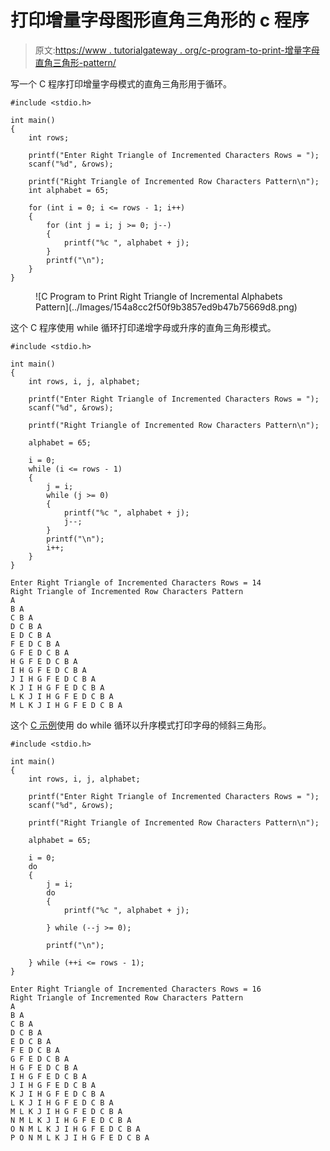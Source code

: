 # 打印增量字母图形直角三角形的 c 程序

> 原文:[https://www . tutorialgateway . org/c-program-to-print-增量字母直角三角形-pattern/](https://www.tutorialgateway.org/c-program-to-print-right-triangle-of-incremental-alphabets-pattern/)

写一个 C 程序打印增量字母模式的直角三角形用于循环。

```
#include <stdio.h>

int main()
{
	int rows;

	printf("Enter Right Triangle of Incremented Characters Rows = ");
	scanf("%d", &rows);

	printf("Right Triangle of Incremented Row Characters Pattern\n");
	int alphabet = 65;

	for (int i = 0; i <= rows - 1; i++)
	{
		for (int j = i; j >= 0; j--)
		{
			printf("%c ", alphabet + j);
		}
		printf("\n");
	}
}
```

<figure class="wp-block-image size-large">![C Program to Print Right Triangle of Incremental Alphabets Pattern](../Images/154a8cc2f50f9b3857ed9b47b75669d8.png)</figure>

这个 C 程序使用 while 循环打印递增字母或升序的直角三角形模式。

```
#include <stdio.h>

int main()
{
	int rows, i, j, alphabet;

	printf("Enter Right Triangle of Incremented Characters Rows = ");
	scanf("%d", &rows);

	printf("Right Triangle of Incremented Row Characters Pattern\n");

	alphabet = 65;

	i = 0;
	while (i <= rows - 1)
	{
		j = i;
		while (j >= 0)
		{
			printf("%c ", alphabet + j);
			j--;
		}
		printf("\n");
		i++;
	}
}
```

```
Enter Right Triangle of Incremented Characters Rows = 14
Right Triangle of Incremented Row Characters Pattern
A 
B A 
C B A 
D C B A 
E D C B A 
F E D C B A 
G F E D C B A 
H G F E D C B A 
I H G F E D C B A 
J I H G F E D C B A 
K J I H G F E D C B A 
L K J I H G F E D C B A 
M L K J I H G F E D C B A 
```

这个 [C 示例](https://www.tutorialgateway.org/c-programming-examples/)使用 do while 循环以升序模式打印字母的倾斜三角形。

```
#include <stdio.h>

int main()
{
	int rows, i, j, alphabet;

	printf("Enter Right Triangle of Incremented Characters Rows = ");
	scanf("%d", &rows);

	printf("Right Triangle of Incremented Row Characters Pattern\n");

	alphabet = 65;

	i = 0;
	do
	{
		j = i;
		do
		{
			printf("%c ", alphabet + j);

		} while (--j >= 0);

		printf("\n");

	} while (++i <= rows - 1);
}
```

```
Enter Right Triangle of Incremented Characters Rows = 16
Right Triangle of Incremented Row Characters Pattern
A 
B A 
C B A 
D C B A 
E D C B A 
F E D C B A 
G F E D C B A 
H G F E D C B A 
I H G F E D C B A 
J I H G F E D C B A 
K J I H G F E D C B A 
L K J I H G F E D C B A 
M L K J I H G F E D C B A 
N M L K J I H G F E D C B A 
O N M L K J I H G F E D C B A 
P O N M L K J I H G F E D C B A 
```